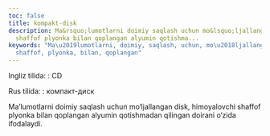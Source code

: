 ```yaml
---
toc: false
title: kompakt-disk
description: Ma&rsquo;lumotlarni doimiy saqlash uchun mo&lsquo;ljallangan disk, himoyalovchi
  shaffof plyonka bilan qoplangan alyumin qotishma...
keywords: "Ma\u2019lumotlarni, doimiy, saqlash, uchun, mo\u2018ljallangan, himoyalovchi,
  shaffof, plyonka, bilan, qoplangan"
---
```


Ingliz tilida:
:   CD

Rus tilida:
:   компакт-диск

Ma’lumotlarni doimiy saqlash uchun mo‘ljallangan disk, himoyalovchi shaffof plyonka bilan qoplangan alyumin qotishmadan qilingan doirani o‘zida ifodalaydi.